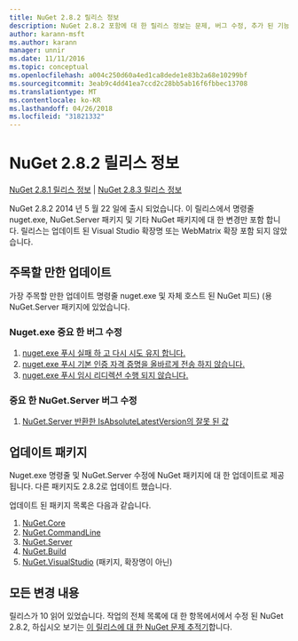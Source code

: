 ```yaml
---
title: NuGet 2.8.2 릴리스 정보
description: NuGet 2.8.2 포함에 대 한 릴리스 정보는 문제, 버그 수정, 추가 된 기능 및 Dcr 알려져 있습니다.
author: karann-msft
ms.author: karann
manager: unnir
ms.date: 11/11/2016
ms.topic: conceptual
ms.openlocfilehash: a004c250d60a4ed1ca8dede1e83b2a68e10299bf
ms.sourcegitcommit: 3eab9c4dd41ea7ccd2c28bb5ab16f6fbbec13708
ms.translationtype: MT
ms.contentlocale: ko-KR
ms.lasthandoff: 04/26/2018
ms.locfileid: "31821332"
---
```

# <a name="nuget-282-release-notes"></a>NuGet 2.8.2 릴리스 정보

[NuGet 2.8.1 릴리스 정보](../release-notes/nuget-2.8.1.md) | [NuGet 2.8.3 릴리스 정보](../release-notes/nuget-2.8.3.md)

NuGet 2.8.2 2014 년 5 월 22 일에 출시 되었습니다.  이 릴리스에서 명령줄 nuget.exe, NuGet.Server 패키지 및 기타 NuGet 패키지에 대 한 변경만 포함 합니다.  릴리스는 업데이트 된 Visual Studio 확장명 또는 WebMatrix 확장 포함 되지 않았습니다.

## <a name="notable-updates"></a>주목할 만한 업데이트

가장 주목할 만한 업데이트 명령줄 nuget.exe 및 자체 호스트 된 NuGet 피드) (용 NuGet.Server 패키지에 있었습니다.

### <a name="important-nugetexe-bug-fixes"></a>Nuget.exe 중요 한 버그 수정

1. [nuget.exe 푸시 실패 하 고 다시 시도 유지 합니다.](https://nuget.codeplex.com/workitem/4000)
1. [nuget.exe 푸시 기본 인증 자격 증명을 올바르게 전송 하지 않습니다.](https://nuget.codeplex.com/workitem/4109)
1. [nuget.exe 푸시 임시 리디렉션 수행 되지 않습니다.](https://nuget.codeplex.com/workitem/4050)

### <a name="important-nugetserver-bug-fix"></a>중요 한 NuGet.Server 버그 수정

1. [NuGet.Server 반환한 IsAbsoluteLatestVersion의 잘못 된 값](https://nuget.codeplex.com/workitem/4147)

## <a name="packages-updated"></a>업데이트 패키지

Nuget.exe 명령줄 및 NuGet.Server 수정에 NuGet 패키지에 대 한 업데이트로 제공 됩니다.  다른 패키지도 2.8.2로 업데이트 했습니다.

업데이트 된 패키지 목록은 다음과 같습니다.

1. [NuGet.Core](https://www.nuget.org/packages/NuGet.Core/)
1. [NuGet.CommandLine](https://www.nuget.org/packages/NuGet.CommandLine/)
1. [NuGet.Server](https://www.nuget.org/packages/NuGet.Server/)
1. [NuGet.Build](https://www.nuget.org/packages/NuGet.Build/)
1. [NuGet.VisualStudio](https://www.nuget.org/packages/NuGet.VisualStudio/) (패키지, 확장명이 아닌)

## <a name="all-changes"></a>모든 변경 내용
릴리스가 10 읽어 있었습니다. 작업의 전체 목록에 대 한 항목에서에서 수정 된 NuGet 2.8.2, 하십시오 보기는 [이 릴리스에 대 한 NuGet 문제 추적기](https://nuget.codeplex.com/workitem/list/advanced?keyword=&status=All&type=All&priority=All&release=NuGet%202.8.2&assignedTo=All&component=All&sortField=LastUpdatedDate&sortDirection=Descending&page=0&reasonClosed=All)합니다.
